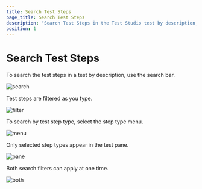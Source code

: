 ```yaml
---
title: Search Test Steps
page_title: Search Test Steps
description: "Search Test Steps in the Test Studio test by description, by step type."
position: 1
---
```

# Search Test Steps

To search the test steps in a test by description, use the search bar.

![search][1]

Test steps are filtered as you type.

![filter][2]

To search by test step type, select the step type menu.

![menu][3]

Only selected step types appear in the test pane.

![pane][4]

Both search filters can apply at one time.

![both][5]

[1]: /img/features/test-maintenance/search-test-steps/fig1.png
[2]: /img/features/test-maintenance/search-test-steps/fig2.png
[3]: /img/features/test-maintenance/search-test-steps/fig3.png
[4]: /img/features/test-maintenance/search-test-steps/fig4.png
[5]: /img/features/test-maintenance/search-test-steps/fig5.png